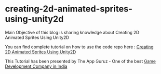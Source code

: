 # creating-2d-animated-sprites-using-unity2d

Main Objective of this blog is sharing knowledge about Creating 2D Animated Sprites Using Unity2D

You can find complete tutorial on how to use the code repo here : [Creating 2D Animated Sprites Using Unity2D](http://www.theappguruz.com/blog/creating-2d-animated-sprites-using-unity2d)

This Tutorial has been presented by The App Guruz - One of the best [Game Development Company in India](http://www.theappguruz.com/3d-game-development/)
